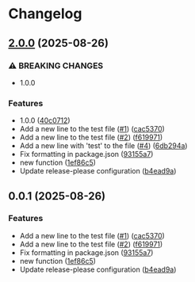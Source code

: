 # Changelog

## [2.0.0](https://github.com/chihiro-adachi/release-please/compare/1.0.0...2.0.0) (2025-08-26)


### ⚠ BREAKING CHANGES

* 1.0.0

### Features

* 1.0.0 ([40c0712](https://github.com/chihiro-adachi/release-please/commit/40c07121c8fdb5b976bea22cb4310350c6bf8614))
* Add a new line to the test file ([#1](https://github.com/chihiro-adachi/release-please/issues/1)) ([cac5370](https://github.com/chihiro-adachi/release-please/commit/cac5370c7082f7764449a00d551dd23354d81be3))
* Add a new line to the test file ([#2](https://github.com/chihiro-adachi/release-please/issues/2)) ([f619971](https://github.com/chihiro-adachi/release-please/commit/f6199713eee040323a157732e499adb2e19e55d2))
* Add a new line with 'test' to the file ([#4](https://github.com/chihiro-adachi/release-please/issues/4)) ([6db294a](https://github.com/chihiro-adachi/release-please/commit/6db294aba3f53c0dd91f18ace33cbefb6555fa53))
* Fix formatting in package.json ([93155a7](https://github.com/chihiro-adachi/release-please/commit/93155a7dcd4d0fdd089a148ea00bdc66463233a7))
* new function ([1ef86c5](https://github.com/chihiro-adachi/release-please/commit/1ef86c5874d8f2622998d45ed27495bdd821377d))
* Update release-please configuration ([b4ead9a](https://github.com/chihiro-adachi/release-please/commit/b4ead9a996c6959ec1a6971591844686859109a3))

## 0.0.1 (2025-08-26)


### Features

* Add a new line to the test file ([#1](https://github.com/chihiro-adachi/release-please/issues/1)) ([cac5370](https://github.com/chihiro-adachi/release-please/commit/cac5370c7082f7764449a00d551dd23354d81be3))
* Add a new line to the test file ([#2](https://github.com/chihiro-adachi/release-please/issues/2)) ([f619971](https://github.com/chihiro-adachi/release-please/commit/f6199713eee040323a157732e499adb2e19e55d2))
* Fix formatting in package.json ([93155a7](https://github.com/chihiro-adachi/release-please/commit/93155a7dcd4d0fdd089a148ea00bdc66463233a7))
* new function ([1ef86c5](https://github.com/chihiro-adachi/release-please/commit/1ef86c5874d8f2622998d45ed27495bdd821377d))
* Update release-please configuration ([b4ead9a](https://github.com/chihiro-adachi/release-please/commit/b4ead9a996c6959ec1a6971591844686859109a3))
